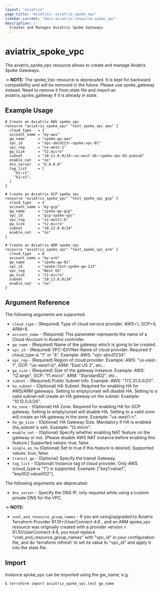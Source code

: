 ```yaml
---
layout: "aviatrix"
page_title: "Aviatrix: aviatrix_spoke_vpc"
sidebar_current: "docs-aviatrix-resource-spoke_vpc"
description: |-
  Creates and Manages Aviatrix Spoke Gateways
---
```


# aviatrix_spoke_vpc

The aviatrix_spoke_vpc resource allows to create and manage Aviatrix Spoke Gateways.

-> **NOTE:** The spoke_Vpc resource is deprecated. It is kept for backward compatibility and will be removed in the future. Please use spoke_gateway instead. Need to remove it from state file and import as aviatrix_spoke_gateway if it is already in state.

## Example Usage

```hcl
# Create an Aviatrix AWS spoke_vpc
resource "aviatrix_spoke_vpc" "test_spoke_vpc_aws" {
  cloud_type   = 1
  account_name = "my-aws"
  gw_name      = "spoke-gw-aws"
  vpc_id       = "vpc-abcd123~~spoke-vpc-01"
  vpc_reg      = "us-west-1"
  gw_size      = "t2.micro"
  subnet       = "10.11.0.0/24~~us-west-1b~~spoke-vpc-01-pubsub"
  enable_nat   = "no"
  dns_server   = "8.8.8.8"
  tag_list     = [
    "k1:v1",
    "k2:v2",
  ]
}

# Create an Aviatrix GCP spoke_vpc
resource "aviatrix_spoke_vpc" "test_spoke_vpc_gcp" {
  cloud_type   = 4
  account_name = "my-gcp"
  gw_name      = "spoke-gw-gcp"
  vpc_id       = "gcp-spoke-vpc"
  vpc_reg      = "us-west1-b"
  gw_size      = "t2.micro"
  subnet       = "10.12.0.0/24"
  enable_nat   = "no"
}

# Create an Aviatrix ARM spoke_vpc
resource "aviatrix_spoke_vpc" "test_spoke_vpc_arm" {
  cloud_type   = 8
  account_name = "my-arm"
  gw_name      = "spoke-gw-01"
  vpc_id       = "spoke:test-spoke-gw-123"
  vpc_reg      = "West US"
  gw_size      = "t2.micro"
  subnet       = "10.13.0.0/24"
  enable_nat   = "no"
}
```

## Argument Reference

The following arguments are supported:

* `cloud_type` - (Required) Type of cloud service provider. AWS=1, GCP=4, ARM=8.
* `account_name` - (Required) This parameter represents the name of a Cloud-Account in Aviatrix controller.
* `gw_name` - (Required) Name of the gateway which is going to be created.
* `vpc_id` - (Required) VPC-ID/VNet-Name of cloud provider. Required if cloud_type is "1" or "4". Example: AWS: "vpc-abcd1234".
* `vpc_reg` - (Required) Region of cloud provider. Example: AWS: "us-east-1", GCP: "us-west1-b", ARM: "East US 2", etc...
* `gw_size` - (Required) Size of the gateway instance. Example: AWS: "t2.large", GCP: "f1.micro", ARM: "StandardD2", etc...
* `subnet` - (Required) Public Subnet Info. Example: AWS: "172.31.0.0/20".
* `ha_subnet` - (Optional) HA Subnet. Required for enabling HA for AWS/ARM gateways. Setting to empty/unset will disable HA. Setting to a valid subnet will create an HA gateway on the subnet. Example: "10.12.0.0/24".
* `ha_zone` - (Optional) HA Zone. Required for enabling HA for GCP gateway. Setting to empty/unset will disable HA. Setting to a valid zone will create an HA gateway in the zone. Example: "us-west1-c".
* `ha_gw_size` - (Optional) HA Gateway Size. Mandatory if HA is enabled (ha_subnet is set). Example: "t2.micro".
* `enable_nat` - (Optional) Specify whether enabling NAT feature on the gateway or not. (Please disable AWS NAT instance before enabling this feature.) Supported values: true, false.
* `single_az_ha` (Optional) Set to true if this feature is desired. Supported values: true, false.
* `transit_gw` - (Optional) Specify the transit Gateway.
* `tag_list` - (Optional) Instance tag of cloud provider. Only AWS (cloud_type is "1") is supported. Example: ["key1:value1", "key002:value002"]. 

The following arguments are deprecated:

* `dns_server` - Specify the DNS IP, only required while using a custom private DNS for the VPC.

-> **NOTE:** 

* `vnet_and_resource_group_names` - If you are using/upgraded to Aviatrix Terraform Provider R1.10+/UserConnect-4.6 , and an ARM spoke_vpc resource was originally created with a provider version < R1.10/UserConnect-4.6, you must replace "vnet_and_resource_group_names" with "vpc_id" in your configuration file, and do ‘terraform refresh’ to set its value to "vpc_id" and apply it into the state file.

## Import

Instance spoke_vpc can be imported using the gw_name, e.g.

```
$ terraform import aviatrix_spoke_vpc.test gw_name
```
